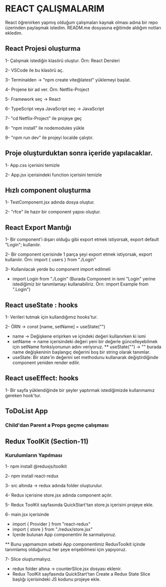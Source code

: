 # REACT ÇALIŞMALARIM

React öğrenirken yapmış olduğum çalışmaları kaynak olması adına bir repo üzerinden paylaşmak istedim. READM.me dosyasına eğitimde aldığım notları ekledim.

## React Projesi oluşturma

1- Çalışmak istediğin klasörü oluştur. Örn: React Dersleri

2- VSCode ile bu klasörü aç.

3- Terminalden -> "npm create vite@latest" yüklemeyi başlat.

4- Projene bir ad ver. Örn: Netflix-Project

5- Framework seç -> React

6- TypeScript veya JavaScript seç -> JavaScript

7- "cd Netflix-Project" ile projeye geç

8- "npm install" ile nodemodules yükle

9- "npm run dev" ile projeyi localde çalıştır.

## Proje oluşturduktan sonra içeride yapılacaklar.

1- App.css içerisini temizle

2- App.jsx içerisindeki function içerisini temizle

## Hızlı component oluşturma

1- TestComponent.jsx adında dosya oluştur.

2- "rfce" ile hazır bir component yapısı oluştur.

## React Export Mantığı

1- Bir component'i dışarı olduğu gibi export etmek istiyorsak, export default "Login"; kullanılır.

2- Bir component içerisinde 1 parça şeyi export etmek istiyorsak, export kullanılır. Örn: import { users } from "./Login"

3- Kullanılacak yerde bu component import edilmeli

- import Login from "./Login" (Burada Component in ismi "Login" yerine istediğimiz bir tanımlamayı kullanabiliriz. Örn: import Example from ".Login")

## React useState : hooks

1- Verileri tutmak için kullandığımız hooks'tur.

2- ÖRN -> const [name, setName] = useState("")

- name -> Değişkene erişirken ve içindeki değeri kullanırken ki ismi
- setName -> name içerisindeki değeri yeni bir değerle güncelleyebilmek için setName fonksiyonunun adını veriyoruz.
  \*\* useState("") -> "" burada name değişkeninin başlangıç değerini boş bir string olarak tanımlar.
- useState: Bir state'in değerini set methodunu kullanarak değiştirdiğinde component yeniden render edilir.

## React useEffect: hooks

1- Bir sayfa yüklendiğinde bir şeyler yaptırmak istediğimizde kullanmamız gereken hook'tur.

## ToDoList App

### Child'dan Parent a Props geçme çalışması

## Redux ToolKit (Section-11)

### Kurulumların Yapılması

1- npm install @reduxjs/toolkit

2- npm install react-redux

3- src altında -> redux adında folder oluşturulur.

4- Redux içerisine store.jsx adında component açılır.

5- Redux ToolKit sayfasında QuickStart'tan store.js içerisini projeye ekle.

6- main.jsx içerisinde

- import { Provider } from "react-redux"
- import { store } from "./redux/store.jsx"
- İçerde bulunan App componentini <Provider store={store} > </Provider> ile sarmalıyoruz.

\*\* Bunu yapmamızın sebebi App componentimiz ReduxToolkit içinde tanımlamış olduğumuz her şeye erişebilmesi için yapıyoruz.

7- Slice oluşturmalıyız.

- redux folder altına -> counterSlice.jsx dosyası eklenir.
- Redux ToolKit sayfasında QuickStart'tan Create a Redux State Slice başlığı içerisindeki JS kodunu projeye ekle.
